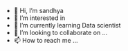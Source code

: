 - 👋 Hi, I’m sandhya
- 👀 I’m interested in
- 🌱 I’m currently learning Data scientist
- 💞️ I’m looking to collaborate on ...
- 📫 How to reach me ...

<!---
samlch/samlch is a ✨ special ✨ repository because its `README.md` (this file) appears on your GitHub profile.
You can click the Preview link to take a look at your changes.
--->
